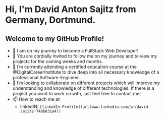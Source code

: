 # Hi, I'm David Anton Sajitz from Germany, Dortmund.
## Welcome to my GitHub Profile!

- 👋 I am on my journey to become a FullStack Web Developer!
- 👀 You are cordially invited to follow me on my journey and to view my projects for the coming weeks and months.
- 🌱 I’m currently attending a certified education course at the @DigitalCareerInstitute to dive deep into all necessary knowledge of a professional Software-Engineer.
- 💞️ I’m looking to collaborate on different projects which will improve my understanding and knowledge of different technologies. If there is a project you want to work on with, just feel free to contact me!
- 📫 How to reach me at:
  - linkedIN: `[linkedIn-Profile](url(www.linkedin.com/in/david-sajitz-748b831a4))`
<!---
Dasajton/Dasajton is a ✨ special ✨ repository because its `README.md` (this file) appears on your GitHub profile.
You can click the Preview link to take a look at your changes.
--->
